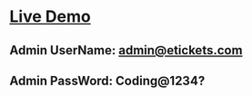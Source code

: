 # [Live Demo](https://puwei-etickets-app.azurewebsites.net/)
## Admin UserName: admin@etickets.com
## Admin PassWord: Coding@1234?
